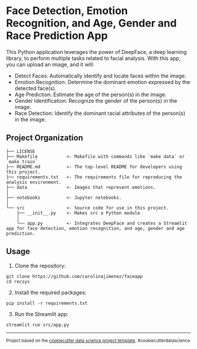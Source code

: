 Face Detection, Emotion Recognition, and Age, Gender and Race Prediction App
==============================

This Python application leverages the power of DeepFace, a deep learning library, to perform multiple tasks related to facial analysis. With this app, you can upload an image, and it will:

* Detect Faces: Automatically identify and locate faces within the image.
* Emotion Recognition: Determine the dominant emotion expressed by the detected face(s).
* Age Prediction: Estimate the age of the person(s) in the image.
* Gender Identification: Recognize the gender of the person(s) in the image.
* Race Detection: Identify the dominant racial attributes of the person(s) in the image.

Project Organization
------------

    ├── LICENSE
    ├── Makefile           <- Makefile with commands like `make data` or `make train`
    ├── README.md          <- The top-level README for developers using this project.
    ├── requirements.txt   <- The requirements file for reproducing the analysis environment.
    ├── data               <- Images that represent emotions.
    │
    ├── notebooks          <- Jupyter notebooks.
    │
    └── src                <- Source code for use in this project.
        ├── __init__.py    <- Makes src a Python module
        │
        └── app.py         <- Integrates DeepFace and creates a Streamlit app for face detection, emotion recognition, and age, gender and age prediction.


Usage
------------

1. Clone the repository:
```
git clone https://github.com/carolinajimenez/faceapp
cd recsys
```

2. Install the required packages:
```
pip install -r requirements.txt
```

3. Run the Streamlit app:
```
streamlit run src/app.py
```

--------

<p><small>Project based on the <a target="_blank" href="https://drivendata.github.io/cookiecutter-data-science/">cookiecutter data science project template</a>. #cookiecutterdatascience</small></p>
